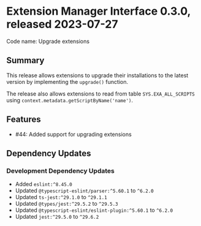 # Extension Manager Interface 0.3.0, released 2023-07-27

Code name: Upgrade extensions

## Summary

This release allows extensions to upgrade their installations to the latest version by implementing the `upgrade()` function.

The release also allows extensions to read from table `SYS.EXA_ALL_SCRIPTS` using `context.metadata.getScriptByName('name')`.

## Features

* #44: Added support for upgrading extensions

## Dependency Updates

### Development Dependency Updates

* Added `eslint:^8.45.0`
* Updated `@typescript-eslint/parser:^5.60.1` to `^6.2.0`
* Updated `ts-jest:^29.1.0` to `^29.1.1`
* Updated `@types/jest:^29.5.2` to `^29.5.3`
* Updated `@typescript-eslint/eslint-plugin:^5.60.1` to `^6.2.0`
* Updated `jest:^29.5.0` to `^29.6.2`
